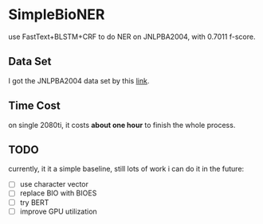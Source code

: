 # SimpleBioNER
use FastText+BLSTM+CRF to do NER on JNLPBA2004, with 0.7011 f-score.

## Data Set

I got the JNLPBA2004 data set by this [link](http://www.nactem.ac.uk/GENIA/current/Shared-tasks/JNLPBA/).

## Time Cost

on single 2080ti, it costs **about one hour** to finish the whole process.

## TODO

currently, it it a simple baseline, still lots of work i can do it in the future:

- [ ] use character vector
- [ ] replace BIO with BIOES
- [ ] try BERT
- [ ] improve GPU utilization